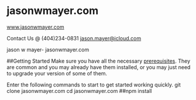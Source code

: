 # jasonwmayer.com
www.jasonwmayer.com

Contact Us @ (404)234-0831
jason.mayer@icloud.com

jason w mayer- jasonwmayer.com


##Getting Started
Make sure you have all the necessary [prerequisites](#prerequisites). They are common and you may already have them installed, or you may just need to upgrade your version of some of them.

Enter the following commands to start to get started working quickly.
git clone jasonwmayer.com
cd jasonwmayer.com
##npm install

